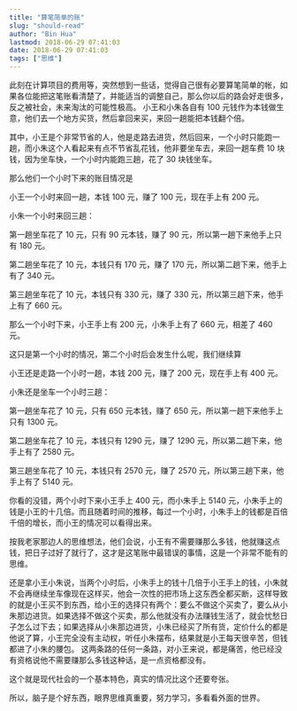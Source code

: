 ```yaml
---
title: "算笔简单的账"
slug: "should-read"
author: "Bin Hua"
lastmod: 2018-06-29 07:41:03
date: 2018-06-29 07:41:03
tags: ["思维"]
---
```


此刻在计算项目的费用等，突然想到一些话，觉得自己很有必要算笔简单的帐，如果各位能把这笔账看清楚了，并能适当的调整自己，那么你以后的路会好走很多，反之被社会，未来淘汰的可能性极高。
小王和小朱各自有 100 元钱作为本钱做生意，他们去一个地方买货，然后拿回来买，来回一趟能把本钱翻个倍。

其中，小王是个非常节省的人，他是走路去进货，然后回来，一个小时只能跑一趟，而小朱这个人看起来有点不节省乱花钱，他非要坐车去，来回一趟车费 10 块钱，因为坐车快，一个小时内能跑三趟，花了 30 块钱坐车。

那么他们一个小时下来的账目情况是

小王一个小时来回一趟，本钱 100 元，赚了 100 元，现在手上有 200 元。

小朱一个小时来回三趟：

第一趟坐车花了 10 元，只有 90 元本钱，赚了 90 元，所以第一趟下来他手上只有 180 元。

第二趟坐车花了 10 元，本钱只有 170 元，赚了 170 元，所以第二趟下来，他手上有了 340 元。

第三趟坐车花了 10 元，本钱只有 330 元，赚了 330 元，所以第三趟下来，他手上有了 660 元。

那么一个小时下来，小王手上有 200 元，小朱手上有了 660 元，相差了 460 元。

这只是第一个小时的情况，第二个小时后会发生什么呢，我们继续算

小王还是走路一个小时一趟，本钱 200 元，赚了 200 元，现在手上有 400 元。

小朱还是坐车一个小时三趟：

第一趟坐车花了 10 元，只有 650 元本钱，赚了 650 元，所以第一趟下来他手上只有 1300 元。

第二趟坐车花了 10 元，本钱只有 1290 元，赚了 1290 元，所以第二趟下来，他手上有了 2580 元。

第三趟坐车花了 10 元，本钱只有 2570 元，赚了 2570 元，所以第三趟下来，他手上有了 5140 元。

你看的没错，两个小时下来小王手上 400 元，而小朱手上 5140 元，小朱手上的钱是小王的十几倍。而且随着时间的推移，每过一个小时，小朱手上的钱都是百倍千倍的增长，而小王的情况可以看得出来。

按我老家那边人的思维想法，他们会说，小王有不需要赚那么多钱，他就赚这点钱，把日子过好了就行了，这才是这笔账中最错误的事情，这是一个非常不能有的思维。

还是拿小王小朱说，当两个小时后，小朱手上的钱十几倍于小王手上的钱，小朱就不会再继续坐车像现在这样买，他会一次性的把市场上这东西全都买断，这样导致的就是小王买不到东西，给小王的选择只有两个：要么不做这个买卖了，要么从小朱那边进货。如果选择不做这个买卖，那么他就没有办法赚钱生活了，就会忧愁日子怎么过下去；如果选择从小朱那边进货，小朱已经买了所有货，定价什么的都是他说了算，小王完全没有主动权，听任小朱摆布，结果就是小王每天很辛苦，但钱都进了小朱的腰包。
这两条路的任何一条路，对小王来说，都是痛苦，他已经没有资格说他不需要赚那么多钱这种话，是一点资格都没有。

这个就是现代社会的一个基本特色，真实的情况比这个还要夸张。

所以，脑子是个好东西，眼界思维真重要，努力学习，多看看外面的世界。